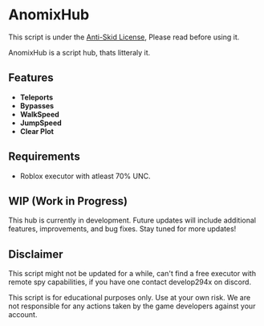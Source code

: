 # AnomixHub

This script is under the [Anti-Skid License](https://raw.githubusercontent.com/RobloxScripts00/AnomixHub/refs/heads/main/Anti%20Skid%20License), Please read before using it.


AnomixHub is a script hub, thats litteraly it.

## Features

- **Teleports**
- **Bypasses**
- **WalkSpeed**
- **JumpSpeed**
- **Clear Plot**

## Requirements

- Roblox executor with atleast 70% UNC.

## WIP (Work in Progress)

This hub is currently in development. Future updates will include additional features, improvements, and bug fixes. Stay tuned for more updates!

## Disclaimer

This script might not be updated for a while, can't find a free executor with remote spy capabilities, if you have one contact develop294x on discord.

This script is for educational purposes only. Use at your own risk. We are not responsible for any actions taken by the game developers against your account.

